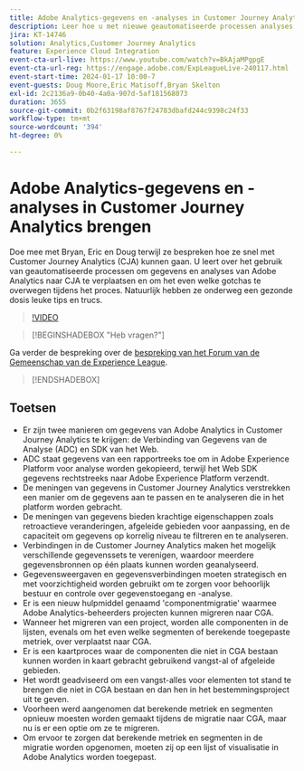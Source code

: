```yaml
---
title: Adobe Analytics-gegevens en -analyses in Customer Journey Analytics brengen
description: Leer hoe u met nieuwe geautomatiseerde processen analyses en gegevens van Adobe Analytics naar Adobe Customer Journey Analytics kunt verplaatsen.
jira: KT-14746
solution: Analytics,Customer Journey Analytics
feature: Experience Cloud Integration
event-cta-url-live: https://www.youtube.com/watch?v=BkAjaMPgpgE
event-cta-url-reg: https://engage.adobe.com/ExpLeagueLive-240117.html
event-start-time: 2024-01-17 10:00-7
event-guests: Doug Moore,Eric Matisoff,Bryan Skelton
exl-id: 2c2136a9-0b40-4a0a-907d-5af181568073
duration: 3655
source-git-commit: 0b2f63198af8767f24783dbafd244c9398c24f33
workflow-type: tm+mt
source-wordcount: '394'
ht-degree: 0%

---
```


# Adobe Analytics-gegevens en -analyses in Customer Journey Analytics brengen

Doe mee met Bryan, Eric en Doug terwijl ze bespreken hoe ze snel met Customer Journey Analytics (CJA) kunnen gaan. U leert over het gebruik van geautomatiseerde processen om gegevens en analyses van Adobe Analytics naar CJA te verplaatsen en om het even welke gotchas te overwegen tijdens het proces. Natuurlijk hebben ze onderweg een gezonde dosis leuke tips en trucs.

>[!VIDEO](https://video.tv.adobe.com/v/3426778/?quality=12&learn=on)

>[!BEGINSHADEBOX  &quot;Heb vragen?&quot;]

Ga verder de bespreking over de [&#x200B; bespreking van het Forum van de Gemeenschap van de Experience League &#x200B;](https://experienceleaguecommunities.adobe.com/t5/adobe-analytics-discussions/experience-league-live-post-session-discussion-bringing-your/m-p/646093#M3582).

>[!ENDSHADEBOX]

## Toetsen

* Er zijn twee manieren om gegevens van Adobe Analytics in Customer Journey Analytics te krijgen: de Verbinding van Gegevens van de Analyse (ADC) en SDK van het Web.
* ADC staat gegevens van een rapportreeks toe om in Adobe Experience Platform voor analyse worden gekopieerd, terwijl het Web SDK gegevens rechtstreeks naar Adobe Experience Platform verzendt.
* De meningen van gegevens in Customer Journey Analytics verstrekken een manier om de gegevens aan te passen en te analyseren die in het platform worden gebracht.
* De meningen van gegevens bieden krachtige eigenschappen zoals retroactieve veranderingen, afgeleide gebieden voor aanpassing, en de capaciteit om gegevens op korrelig niveau te filtreren en te analyseren.
* Verbindingen in de Customer Journey Analytics maken het mogelijk verschillende gegevenssets te verenigen, waardoor meerdere gegevensbronnen op één plaats kunnen worden geanalyseerd.
* Gegevensweergaven en gegevensverbindingen moeten strategisch en met voorzichtigheid worden gebruikt om te zorgen voor behoorlijk bestuur en controle over gegevenstoegang en -analyse.
* Er is een nieuw hulpmiddel genaamd &#39;componentmigratie&#39; waarmee Adobe Analytics-beheerders projecten kunnen migreren naar CGA.
* Wanneer het migreren van een project, worden alle componenten in de lijsten, evenals om het even welke segmenten of berekende toegepaste metriek, over verplaatst naar CGA.
* Er is een kaartproces waar de componenten die niet in CGA bestaan kunnen worden in kaart gebracht gebruikend vangst-al of afgeleide gebieden.
* Het wordt geadviseerd om een vangst-alles voor elementen tot stand te brengen die niet in CGA bestaan en dan hen in het bestemmingsproject uit te geven.
* Voorheen werd aangenomen dat berekende metriek en segmenten opnieuw moesten worden gemaakt tijdens de migratie naar CGA, maar nu is er een optie om ze te migreren.
* Om ervoor te zorgen dat berekende metriek en segmenten in de migratie worden opgenomen, moeten zij op een lijst of visualisatie in Adobe Analytics worden toegepast.


